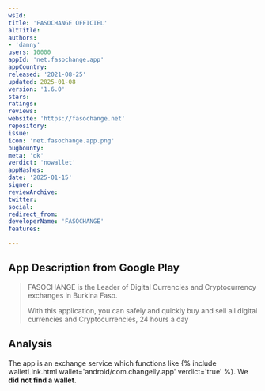 ```yaml
---
wsId: 
title: 'FASOCHANGE OFFICIEL'
altTitle: 
authors:
- 'danny'
users: 10000
appId: 'net.fasochange.app'
appCountry: 
released: '2021-08-25'
updated: 2025-01-08
version: '1.6.0'
stars: 
ratings: 
reviews: 
website: 'https://fasochange.net'
repository: 
issue: 
icon: 'net.fasochange.app.png'
bugbounty: 
meta: 'ok'
verdict: 'nowallet'
appHashes: 
date: '2025-01-15'
signer: 
reviewArchive: 
twitter: 
social: 
redirect_from: 
developerName: 'FASOCHANGE'
features: 

---
```


## App Description from Google Play 

> FASOCHANGE is the Leader of Digital Currencies and Cryptocurrency exchanges in Burkina Faso.
>
> With this application, you can safely and quickly buy and sell all digital currencies and Cryptocurrencies, 24 hours a day

## Analysis 

The app is an exchange service which functions like {% include walletLink.html wallet='android/com.changelly.app' verdict='true' %}. We **did not find a wallet.**

